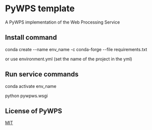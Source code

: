# PyWPS template

A PyWPS implementation of the Web Processing Service

## Install command

conda create --name env_name -c conda-forge --file requirements.txt

or use environment.yml (set the name of the project in the yml)

## Run service commands

conda activate env_name

python pywpws.wsgi

## License of PyWPS

[MIT](https://en.wikipedia.org/wiki/MIT_License)